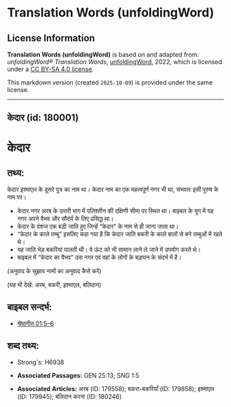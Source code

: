 # Translation Words (unfoldingWord)

## License Information

**Translation Words (unfoldingWord)** is based on and adapted from: _unfoldingWord® Translation Words_, [unfoldingWord](https://unfoldingword.org/utw), 2022, which is licensed under a [CC BY-SA 4.0 license](https://creativecommons.org/licenses/by-sa/4.0/legalcode.en).

This markdown version (created `2025-10-09`) is provided under the same license.



--------------------------------

## केदार (id: 180001)

केदार
=====

तथ्य:
-----

केदार इश्माएल के दूसरे पुत्र का नाम था। केदार नाम का एक महत्वपूर्ण नगर भी था, संभवतः इसी पुरुष के नाम पर।

* केदार नगर अरब के उत्तरी भाग में पलिश्तीन की दक्षिणी सीमा पर स्थित था। बाइबल के युग में यह नगर अपने वैभव और सौदंर्य के लिए प्रसिद्ध था।
* केदार के वंशज एक बड़ी जाति हुए जिन्हें “केदार” के नाम से ही जाना जाता था।
* “केदार के काले तम्बू” इसलिए कहा गया है कि केदार जाति बकरी के काले बालों से बने तम्बुओं में रहते थे।
* यह जाति भेड़ बकरियां पालती थी। वे ऊंट को भी सामान लाने ले जाने में उपयोग करते थे।
* बाइबल में “केदार का वैभव” उस नगर एवं वहां के लोगों के बड़प्पन के संदर्भ में है।

(अनुवाद के सुझाव नामों का अनुवाद कैसे करें)

(यह भी देखें: अरब, बकरी, इश्माएल, बलिदान)

बाइबल सन्दर्भ:
--------------

* [श्रेष्ठगीत 01:5–6](https://ref.ly/Song1:5-Song1:6)

शब्द तथ्य:
----------

* Strong's: H6938

* **Associated Passages:** GEN 25:13; SNG 1:5
* **Associated Articles:** अरब (ID: 179558); बकरा-बकरियाँ (ID: 179858); इश्माएल (ID: 179945); बलिदान करना (ID: 180246)

